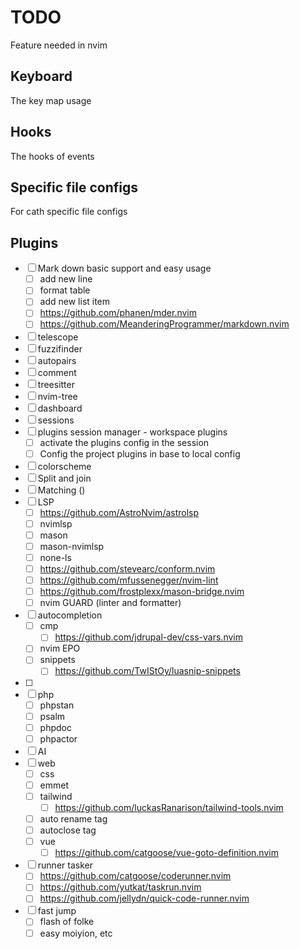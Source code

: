 # TODO

Feature needed in nvim

## Keyboard

The key map usage

## Hooks

The hooks of events

## Specific file configs

For cath specific file configs

## Plugins

- [ ] Mark down basic support and easy usage
  - [ ] add new line
  - [ ] format table
  - [ ] add new list item
  - [ ] https://github.com/phanen/mder.nvim
  - [ ] https://github.com/MeanderingProgrammer/markdown.nvim
- [ ] telescope
- [ ] fuzzifinder
- [ ] autopairs
- [ ] comment
- [ ] treesitter
- [ ] nvim-tree
- [ ] dashboard
- [ ] sessions
- [ ] plugins session manager - workspace plugins
  - [ ] activate the plugins config in the session
  - [ ] Config the project plugins in base to local config
- [ ] colorscheme
- [ ] Split and join
- [ ] Matching ()
- [ ] LSP
  - [ ]  https://github.com/AstroNvim/astrolsp
  - [ ] nvimlsp
  - [ ] mason
  - [ ] mason-nvimlsp
  - [ ] none-ls
  - [ ] https://github.com/stevearc/conform.nvim
  - [ ] https://github.com/mfussenegger/nvim-lint
  - [ ] https://github.com/frostplexx/mason-bridge.nvim
  - [ ] nvim GUARD (linter and formatter)
- [ ] autocompletion
  - [ ] cmp
    - [ ] https://github.com/jdrupal-dev/css-vars.nvim
  - [ ] nvim EPO
  - [ ] snippets
    - [ ] https://github.com/TwIStOy/luasnip-snippets
- [ ]
- [ ] php
  - [ ] phpstan
  - [ ] psalm
  - [ ] phpdoc
  - [ ] phpactor
- [ ] AI
- [ ] web
  - [ ] css
  - [ ] emmet
  - [ ] tailwind
    - [ ] https://github.com/luckasRanarison/tailwind-tools.nvim
  - [ ] auto rename tag
  - [ ] autoclose tag
  - [ ] vue
    - [ ] https://github.com/catgoose/vue-goto-definition.nvim
- [ ] runner tasker
  - [ ] https://github.com/catgoose/coderunner.nvim
  - [ ] https://github.com/yutkat/taskrun.nvim
  - [ ] https://github.com/jellydn/quick-code-runner.nvim
- [ ] fast jump
  - [ ] flash of folke
  - [ ] easy moiyion, etc
